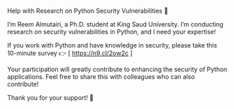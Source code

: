Help with Research on Python Security Vulnerabilities 🔐

I’m Reem Almutairi, a Ph.D. student at King Saud University. I’m conducting research on security vulnerabilities in Python, and I need your expertise!

If you work with Python and have knowledge in security, please take this 10-minute survey 👉 [ https://n9.cl/2ow2c ]

Your participation will greatly contribute to enhancing the security of Python applications. Feel free to share this with colleagues who can also contribute!

Thank you for your support! 🙌
<!---
ReemAlmotairi/ReemAlmotairi is a ✨ special ✨ repository because its `README.md` (this file) appears on your GitHub profile.
You can click the Preview link to take a look at your changes.
--->
